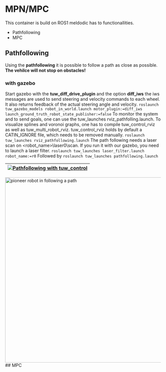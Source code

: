 # MPN/MPC
This container is build on ROS1 meldodic has to functionallities.
- Pathfollowing
- MPC
## Pathfollowing

Using the __pathfollowing__ it is possible to follow a path as close as possible. __The vehilce will not stop on obstacles!__
### with gazebo
Start gazebo with the __tuw_diff_drive_plugin__ and the option __diff_iws__ the iws messages are used to send steering and velocity commands to each wheel. It also returns feedback of the actual steering angle and velocity.
```roslaunch tuw_gazebo_models robot_in_world.launch motor_plugin:=diff_iws launch_ground_truth_robot_state_publisher:=false```
To monitor the system and to send goals, one can use the tuw_launches rviz_pathfolling.launch. To visualize splines and voronoi graphs, one has to compile tuw_control_rviz as well as tuw_multi_robot_rviz. tuw_control_rviz holds by default a CATIN_IGNORE file, which needs to be removed manually.
``` roslaunch tuw_launches rviz_pathfollowing.launch ```
The path following needs a laser scan on <robot_name>\laser0\scan. If you run it with our gazebo, you need to launch a laser filter. 
```roslaunch tuw_launches laser_filter.launch robot_name:=r0```
Followed by 
```roslaunch tuw_launches pathfollowing.launch```

|  [![Pathfollowing with tuw_control](res/pathfollowing_roblab_rviz_gazebo_youtube.png)](https://www.youtube.com/watch?v=sZgbYQEULLo) |
|:-------------:|
<img src="res/pathfollowing_roblab_rviz_gazebo.png" alt="pioneer robot in following a path" width="600px" /> 
## MPC

